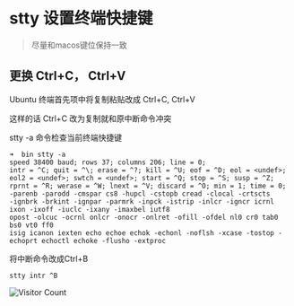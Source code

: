 # stty 设置终端快捷键
> 尽量和macos键位保持一致

## 更换 Ctrl+C， Ctrl+V

Ubuntu 终端首先项中将复制粘贴改成 Ctrl+C, Ctrl+V

这样的话 Ctrl+C 改为复制就和原中断命令冲突

stty -a 命令检查当前终端快捷键

```
➜  bin stty -a     
speed 38400 baud; rows 37; columns 206; line = 0;
intr = ^C; quit = ^\; erase = ^?; kill = ^U; eof = ^D; eol = <undef>; eol2 = <undef>; swtch = <undef>; start = ^Q; stop = ^S; susp = ^Z; rprnt = ^R; werase = ^W; lnext = ^V; discard = ^O; min = 1; time = 0;
-parenb -parodd -cmspar cs8 -hupcl -cstopb cread -clocal -crtscts
-ignbrk -brkint -ignpar -parmrk -inpck -istrip -inlcr -igncr icrnl ixon -ixoff -iuclc -ixany -imaxbel iutf8
opost -olcuc -ocrnl onlcr -onocr -onlret -ofill -ofdel nl0 cr0 tab0 bs0 vt0 ff0
isig icanon iexten echo echoe echok -echonl -noflsh -xcase -tostop -echoprt echoctl echoke -flusho -extproc
```

将中断命令改成Ctrl+B

```
stty intr ^B
```



![Visitor Count](https://profile-counter.glitch.me/liuyibao/count.svg)